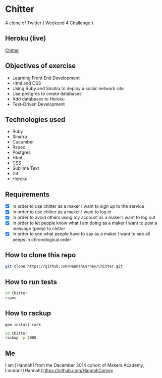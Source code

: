Chitter
=========
A clone of Twitter ( Weekend  4 Challenge )

Heroku (live)
------
[Chitter]: http://chitter-chatter.herokuapp.com/

[Chitter]

Objectives of exercise
-----
* Learning Front End Development
 * Html and CSS
* Using Ruby and Sinatra to deploy a social network site
 * Use postgres to create databases
 * Add databases to Heroku
 * Test-Driven Development

Technologies used
----------
* Ruby
* Sinatra
* Cucumber
* Rspec
* Postgres
* Html
* CSS
* Sublime Text
* Git
* Heroku

Requirements
---------------
- [x] In order to use chitter as a maker I want to sign up to the service
- [x] In order to use chitter as a maker I want to log in
- [x] In order to avoid others using my account as a maker I want to log out
- [x] In order to let people know what I am doing as a maker I want to post a message (peep) to chitter
- [x] In order to see what people have to say as a maker I want to see all peeps in chronological order

How to clone this repo
----
```sh
git clone https://github.com/HannahCarney/Chitter.git
```

How to run tests
----
```sh
cd Chitter
rspec
```

How to rackup
----
```
gem install rack
```


```sh
cd Chitter
rackup -p 2000
```

Me
----
I am [Hannah] from the December 2014 cohort of Makers Academy, London!
[Hannah]:https://github.com/HannahCarney
